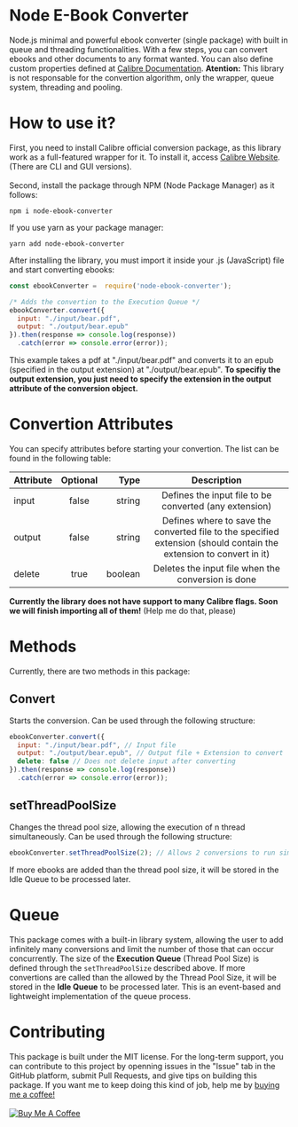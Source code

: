# Node E-Book Converter
Node.js minimal and powerful ebook converter (single package) with built in queue and threading functionalities. With a few steps, you can convert ebooks and other documents to any format wanted. You can also define custom properties defined at [Calibre Documentation](https://manual.calibre-ebook.com/generated/en/ebook-convert.html). **Atention:** This library is not responsable for the convertion algorithm, only the wrapper, queue system, threading and pooling.

# How to use it?
First, you need to install Calibre official conversion package, as this library work as a full-featured wrapper for it. To install it, access [Calibre Website](https://calibre-ebook.com/). (There are CLI and GUI versions).<br/><br/>
Second, install the package through NPM (Node Package Manager) as it follows:
```
npm i node-ebook-converter
```
If you use yarn as your package manager:
```
yarn add node-ebook-converter
```
After installing the library, you must import it inside your .js (JavaScript) file and start converting ebooks:
```javascript
const ebookConverter =  require('node-ebook-converter');

/* Adds the convertion to the Execution Queue */
ebookConverter.convert({
  input: "./input/bear.pdf",
  output: "./output/bear.epub"
}).then(response => console.log(response))
  .catch(error => console.error(error));
```
This example takes a pdf at "./input/bear.pdf" and converts it to an epub (specified in the output extension) at "./output/bear.epub".
**To specifiy the output extension, you just need to specify the extension in the output attribute of the conversion object.**

# Convertion Attributes
You can specify attributes before starting your convertion. The list can be found in the following table:

| Attribute | Optional | Type | Description |
| ------------- |:-------------:| -----:|:---------:|
| input | false | string | Defines the input file to be converted (any extension) |
| output | false | string | Defines where to save the converted file to the specified extension (should contain the extension to convert in it) |
| delete | true | boolean | Deletes the input file when the conversion is done |

**Currently the library does not have support to many Calibre flags. Soon we will finish importing all of them!** (Help me do that, please)

# Methods
Currently, there are two methods in this package:

## Convert
Starts the conversion. Can be used through the following structure:
```javascript
ebookConverter.convert({
  input: "./input/bear.pdf", // Input file
  output: "./output/bear.epub", // Output file + Extension to convert
  delete: false // Does not delete input after converting
}).then(response => console.log(response))
  .catch(error => console.error(error));
```

## setThreadPoolSize
Changes the thread pool size, allowing the execution of n thread simultaneously. Can be used through the following structure:
```javascript
ebookConverter.setThreadPoolSize(2); // Allows 2 conversions to run simultaneously.
```
If more ebooks are added than the thread pool size, it will be stored in the Idle Queue to be processed later.

# Queue
This package comes with a built-in library system, allowing the user to add infinitely many conversions and limit the number of those that can occur concurrently. The size of the **Execution Queue** (Thread Pool Size) is defined through the ```setThreadPoolSize``` described above. If more convertions are called than the allowed by the Thread Pool Size, it will be stored in the **Idle Queue** to be processed later. This is an event-based and lightweight implementation of the queue process.

# Contributing
This package is built under the MIT license. For the long-term support, you can contribute to this project by openning issues in the "Issue" tab in the GitHub platform, submit Pull Requests, and give tips on building this package. If you want me to keep doing this kind of job, help me by [buying me a coffee!](https://www.buymeacoffee.com/JVKdouk)<br/><br/>
<a href="https://www.buymeacoffee.com/JVKdouk" target="_blank"><img src="https://cdn.buymeacoffee.com/buttons/v2/default-yellow.png" alt="Buy Me A Coffee" style="max-width: 50%;" ></a>
